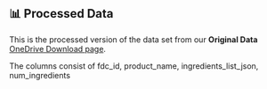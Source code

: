 ## 📊 Processed Data

This is the processed version of the data set from our **Original Data** [OneDrive Download page](https://myuva-my.sharepoint.com/:f:/g/personal/pnv4bs_virginia_edu/EhqMG3Cf-OxLuNeFp0K3UJ0BDceEdz8r86INLlMvOsZ5PQ?e=nYp48K).  

The columns consist of fdc_id, product_name, ingredients_list_json, num_ingredients
